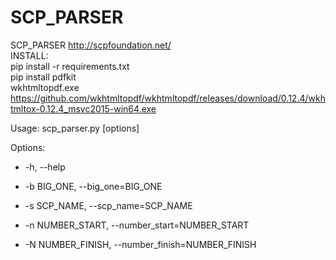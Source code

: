 # SCP_PARSER  
SCP_PARSER  http://scpfoundation.net/  
INSTALL:  
pip install -r requirements.txt  
pip install pdfkit  
wkhtmltopdf.exe https://github.com/wkhtmltopdf/wkhtmltopdf/releases/download/0.12.4/wkhtmltox-0.12.4_msvc2015-win64.exe  
  
Usage: scp_parser.py [options]  

Options:  
  * -h, --help 
  * -b BIG_ONE, --big_one=BIG_ONE  
 
  * -s SCP_NAME, --scp_name=SCP_NAME  
  
  * -n NUMBER_START, --number_start=NUMBER_START  
 
  * -N NUMBER_FINISH, --number_finish=NUMBER_FINISH  
 
